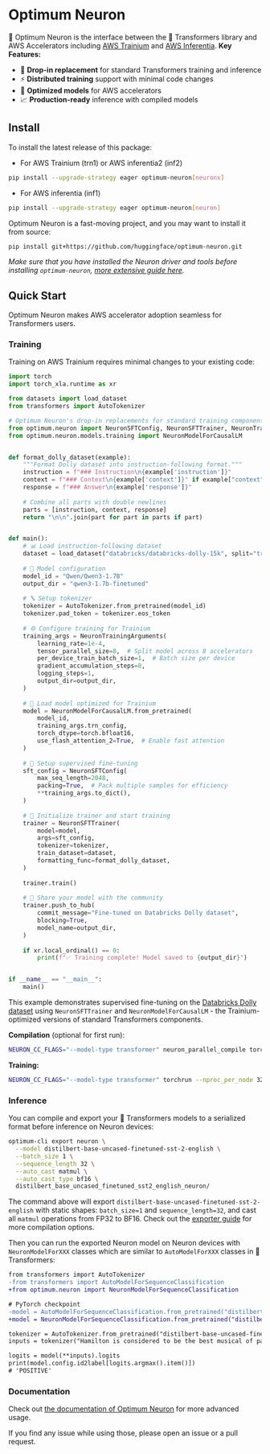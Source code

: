 <!---
Copyright 2023 The HuggingFace Team. All rights reserved.

Licensed under the Apache License, Version 2.0 (the "License");
you may not use this file except in compliance with the License.
You may obtain a copy of the License at

    http://www.apache.org/licenses/LICENSE-2.0

Unless required by applicable law or agreed to in writing, software
distributed under the License is distributed on an "AS IS" BASIS,
WITHOUT WARRANTIES OR CONDITIONS OF ANY KIND, either express or implied.
See the License for the specific language governing permissions and
limitations under the License.
-->

# Optimum Neuron

🤗 Optimum Neuron is the interface between the 🤗 Transformers library and AWS Accelerators including [AWS Trainium](https://aws.amazon.com/machine-learning/trainium/?nc1=h_ls) and [AWS Inferentia](https://aws.amazon.com/machine-learning/inferentia/?nc1=h_ls).
**Key Features:**
- 🔄 **Drop-in replacement** for standard Transformers training and inference
- ⚡ **Distributed training** support with minimal code changes  
- 🎯 **Optimized models** for AWS accelerators
- 📈 **Production-ready** inference with compiled models

## Install
To install the latest release of this package:

* For AWS Trainium (trn1) or AWS inferentia2 (inf2)

```bash
pip install --upgrade-strategy eager optimum-neuron[neuronx]
```

* For AWS inferentia (inf1)

```bash
pip install --upgrade-strategy eager optimum-neuron[neuron]
```

Optimum Neuron is a fast-moving project, and you may want to install it from source:

```bash
pip install git+https://github.com/huggingface/optimum-neuron.git
```

*Make sure that you have installed the Neuron driver and tools before installing `optimum-neuron`, [more extensive guide here](https://awsdocs-neuron.readthedocs-hosted.com/en/latest/general/setup/torch-neuronx.html#setup-torch-neuronx).*

## Quick Start

Optimum Neuron makes AWS accelerator adoption seamless for Transformers users.

### Training

Training on AWS Trainium requires minimal changes to your existing code:

```python
import torch
import torch_xla.runtime as xr

from datasets import load_dataset
from transformers import AutoTokenizer

# Optimum Neuron's drop-in replacements for standard training components
from optimum.neuron import NeuronSFTConfig, NeuronSFTTrainer, NeuronTrainingArguments
from optimum.neuron.models.training import NeuronModelForCausalLM


def format_dolly_dataset(example):
    """Format Dolly dataset into instruction-following format."""
    instruction = f"### Instruction\n{example['instruction']}"
    context = f"### Context\n{example['context']}" if example["context"] else None
    response = f"### Answer\n{example['response']}"
    
    # Combine all parts with double newlines
    parts = [instruction, context, response]
    return "\n\n".join(part for part in parts if part)


def main():
    # 📊 Load instruction-following dataset
    dataset = load_dataset("databricks/databricks-dolly-15k", split="train")
    
    # 🔧 Model configuration
    model_id = "Qwen/Qwen3-1.7B"
    output_dir = "qwen3-1.7b-finetuned"
    
    # 🔤 Setup tokenizer
    tokenizer = AutoTokenizer.from_pretrained(model_id)
    tokenizer.pad_token = tokenizer.eos_token
    
    # ⚙️ Configure training for Trainium
    training_args = NeuronTrainingArguments(
        learning_rate=1e-4,
        tensor_parallel_size=8,  # Split model across 8 accelerators
        per_device_train_batch_size=1,  # Batch size per device
        gradient_accumulation_steps=8,
        logging_steps=1,
        output_dir=output_dir,
    )
    
    # 🧠 Load model optimized for Trainium
    model = NeuronModelForCausalLM.from_pretrained(
        model_id,
        training_args.trn_config,
        torch_dtype=torch.bfloat16,
        use_flash_attention_2=True,  # Enable fast attention
    )
    
    # 📝 Setup supervised fine-tuning
    sft_config = NeuronSFTConfig(
        max_seq_length=2048,
        packing=True,  # Pack multiple samples for efficiency
        **training_args.to_dict(),
    )
    
    # 🚀 Initialize trainer and start training
    trainer = NeuronSFTTrainer(
        model=model,
        args=sft_config,
        tokenizer=tokenizer,
        train_dataset=dataset,
        formatting_func=format_dolly_dataset,
    )
    
    trainer.train()
    
    # 🤗 Share your model with the community
    trainer.push_to_hub(
        commit_message="Fine-tuned on Databricks Dolly dataset",
        blocking=True,
        model_name=output_dir,
    )
    
    if xr.local_ordinal() == 0:
        print(f"✅ Training complete! Model saved to {output_dir}")


if __name__ == "__main__":
    main()
```

This example demonstrates supervised fine-tuning on the [Databricks Dolly dataset](https://huggingface.co/datasets/databricks/databricks-dolly-15k) using `NeuronSFTTrainer` and `NeuronModelForCausalLM` - the Trainium-optimized versions of standard Transformers components.


**Compilation** (optional for first run):
```bash
NEURON_CC_FLAGS="--model-type transformer" neuron_parallel_compile torchrun --nproc_per_node 32 sft_finetune_qwen3.py
```

**Training:**
```bash
NEURON_CC_FLAGS="--model-type transformer" torchrun --nproc_per_node 32 sft_finetune_qwen3.py
```


### Inference

You can compile and export your 🤗 Transformers models to a serialized format before inference on Neuron devices:

```bash
optimum-cli export neuron \
  --model distilbert-base-uncased-finetuned-sst-2-english \
  --batch_size 1 \
  --sequence_length 32 \
  --auto_cast matmul \
  --auto_cast_type bf16 \
  distilbert_base_uncased_finetuned_sst2_english_neuron/
```

The command above will export `distilbert-base-uncased-finetuned-sst-2-english` with static shapes: `batch_size=1` and `sequence_length=32`, and cast all `matmul` operations from FP32 to BF16. Check out the [exporter guide](https://huggingface.co/docs/optimum-neuron/guides/export_model) for more compilation options.

Then you can run the exported Neuron model on Neuron devices with `NeuronModelForXXX` classes which are similar to `AutoModelForXXX` classes in 🤗 Transformers:

```diff
from transformers import AutoTokenizer
-from transformers import AutoModelForSequenceClassification
+from optimum.neuron import NeuronModelForSequenceClassification

# PyTorch checkpoint
-model = AutoModelForSequenceClassification.from_pretrained("distilbert-base-uncased-finetuned-sst-2-english")
+model = NeuronModelForSequenceClassification.from_pretrained("distilbert_base_uncased_finetuned_sst2_english_neuron")

tokenizer = AutoTokenizer.from_pretrained("distilbert-base-uncased-finetuned-sst-2-english")
inputs = tokenizer("Hamilton is considered to be the best musical of past years.", return_tensors="pt")

logits = model(**inputs).logits
print(model.config.id2label[logits.argmax().item()])
# 'POSITIVE'
```

### Documentation

Check out [the documentation of Optimum Neuron](https://huggingface.co/docs/optimum-neuron/index) for more advanced usage.

<!---

## Validated Models

The following model architectures, tasks and device distributions have been validated for 🤗 Optimum Neuron:

<div align="center">

| Architecture     | State | <center>Tasks</center>                                                                                                                                                                                                                                                                                                                                 |
| ---------------- | ----- | ------------------------------------------------------------------------------------------------------------------------------------------------------------------------------------------------------------------------------------------------------------------------------------------------------------------------------------------------------ |
| BERT             | ✅     | <li>[text classification](https://github.com/huggingface/optimum-neuron/tree/main/examples/text-classification)</li><li>[question answering](https://github.com/huggingface/optimum-neuron/tree/main/examples/question-answering)</li><li>[language modeling](https://github.com/huggingface/optimum-neuron/tree/main/examples/language-modeling)</li> |
| RoBERTa          | ❌     | <li>[question answering](https://github.com/huggingface/optimum-neuron/tree/main/examples/question-answering)</li><li>[language modeling](https://github.com/huggingface/optimum-neuron/tree/main/examples/language-modeling)</li>                                                                                                                     |
| ALBERT           | ❌     | <li>[question answering](https://github.com/huggingface/optimum-neuron/tree/main/examples/question-answering)</li><li>[language modeling](https://github.com/huggingface/optimum-neuron/tree/main/examples/language-modeling)</li>                                                                                                                     |
| DistilBERT       | ❌     | <li>[question answering](https://github.com/huggingface/optimum-neuron/tree/main/examples/question-answering)</li><li>[language modeling](https://github.com/huggingface/optimum-neuron/tree/main/examples/language-modeling)</li>                                                                                                                     |
| GPT2             | ❌     | <li>[language modeling](https://github.com/huggingface/optimum-neuron/tree/main/examples/language-modeling)</li>                                                                                                                                                                                                                                       |
| T5               | ❌     | <li>[summarization](https://github.com/huggingface/optimum-neuron/tree/main/examples/summarization)</li><li>[translation](https://github.com/huggingface/optimum-neuron/tree/main/examples/translation)</li>                                                                                                                                           |
| ViT              | ❌     | <li>[image classification](https://github.com/huggingface/optimum-neuron/tree/main/examples/image-classification)</li>                                                                                                                                                                                                                                 |
| Swin             | ❌     | <li>[image classification](https://github.com/huggingface/optimum-neuron/tree/main/examples/image-classification)</li>                                                                                                                                                                                                                                 |
| Wav2Vec2         | ❌     | <li>[audio classification](https://github.com/huggingface/optimum-neuron/tree/main/examples/audio-classification)</li><li>[speech recognition](https://github.com/huggingface/optimum-neuron/tree/main/examples/speech-recognition)</li>                                                                                                               |
| Stable Diffusion | ❌     | <li>[text-to-image generation](https://github.com/huggingface/optimum-neuron/tree/main/examples/stable-diffusion)</li>                                                                                                                                                                                                                                 |
| CLIP             | ❌     | <li>[contrastive image-text training](https://github.com/huggingface/optimum-neuron/tree/main/examples/contrastive-image-text)</li>                                                                                                                                                                                                                    |

</div>

Other models and tasks supported by the 🤗 Transformers library may also work. You can refer to this [section](https://github.com/huggingface/optimum-neuron#how-to-use-it) for using them with 🤗 Optimum Neuron. Besides, [this page](https://github.com/huggingface/optimum-neuron/tree/main/examples) explains how to modify any [example](https://github.com/huggingface/transformers/tree/main/examples/pytorch) from the 🤗 Transformers library to make it work with 🤗 Optimum Neuron.

-->

If you find any issue while using those, please open an issue or a pull request.
